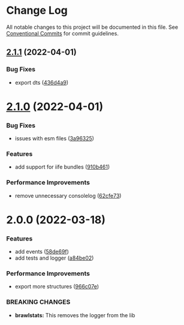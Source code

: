 # Change Log

All notable changes to this project will be documented in this file.
See [Conventional Commits](https://conventionalcommits.org) for commit guidelines.

## [2.1.1](https://github.com/SpecteraLabs/brawlstats/compare/brawlstats@2.1.0...brawlstats@2.1.1) (2022-04-01)


### Bug Fixes

* export dts ([436d4a9](https://github.com/SpecteraLabs/brawlstats/commit/436d4a908e07a76f04db513769e24013b6bfa987))





# [2.1.0](https://github.com/SpecteraLabs/brawlstats/compare/brawlstats@2.0.0...brawlstats@2.1.0) (2022-04-01)


### Bug Fixes

* issues with esm files ([3a96325](https://github.com/SpecteraLabs/brawlstats/commit/3a96325ac80a5cd2e01e22c735f8559111be5231))


### Features

* add support for iife bundles ([910b461](https://github.com/SpecteraLabs/brawlstats/commit/910b4619d907b1381ca35ab964f2d933c51431da))


### Performance Improvements

* remove unnecessary consolelog ([62cfe73](https://github.com/SpecteraLabs/brawlstats/commit/62cfe7306f211f62aaebe42e41ac64b385568734))





# 2.0.0 (2022-03-18)


### Features

* add events ([58de69f](https://github.com/SpecteraLabs/brawlstats/commit/58de69f1fc94e565fabd2c81ab1d4ca3dc3ac460))
* add tests and logger ([a84be02](https://github.com/SpecteraLabs/brawlstats/commit/a84be02ed8b7f8bd5e15b790778f25bbc7375708))


### Performance Improvements

* export more structures ([966c07e](https://github.com/SpecteraLabs/brawlstats/commit/966c07edbccdd790977a896fdc21cb9de34a8004))


### BREAKING CHANGES

* **brawlstats:** This removes the logger from the lib
